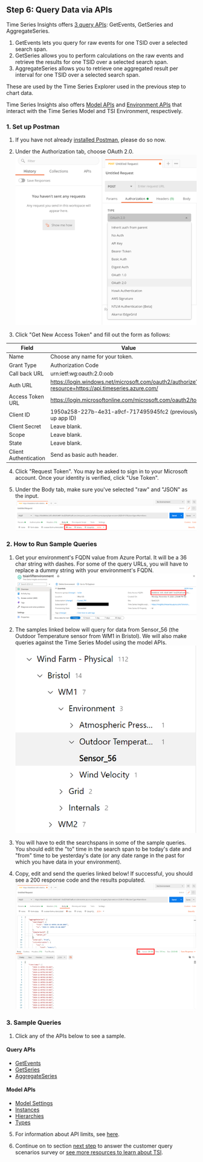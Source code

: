 ## Step 6: Query Data via APIs

Time Series Insights offers [3 query APIs](https://docs.microsoft.com/azure/time-series-insights/concepts-query-overview): GetEvents, GetSeries and AggregateSeries. 
1. GetEvents lets you query for raw events for one TSID over a selected search span. 
1. GetSeries allows you to perform calculations on the raw events and retrieve the results for one TSID over a selected search span. 
1. AggregateSeries allows you to retrieve one aggregated result per interval for one TSID over a selected search span. 

These are used by the Time Series Explorer used in the previous step to chart data. 

Time Series Insights also offers [Model APIs](https://docs.microsoft.com/azure/time-series-insights/concepts-query-overview#time-series-model-query-tsm-q-apis) and [Environment APIs](https://docs.microsoft.com/azure/time-series-insights/concepts-query-overview#environment-apis) that interact with the Time Series Model and TSI Environment, respectively. 

### 1. Set up Postman

1. If you have not already [installed Postman](https://www.postman.com/downloads/), please do so now. 
   
2. Under the Authorization tab, choose OAuth 2.0. 
\
![Auth Setup](../assets/step6_postman_authtype.png)

3. Click "Get New Access Token" and fill out the form as follows: 

**Field**|**Value**
-----|-----
Name|Choose any name for your token.
Grant Type|Authorization Code
Call back URL|urn:ietf:wg:oauth:2.0:oob 
Auth URL|https://login.windows.net/microsoft.com/oauth2/authorize?resource=https://api.timeseries.azure.com/
Access Token URL|https://login.microsoftonline.com/microsoft.com/oauth2/token 
Client ID| 1950a258-227b-4e31-a9cf-717495945fc2 (previously set up app ID)
Client Secret| Leave blank.
Scope| Leave blank.
State| Leave blank.
Client Authentication| Send as basic auth header.

4. Click "Request Token". You may be asked to sign in to your Microsoft account. Once your identity is verified, click "Use Token".
 
5. Under the Body tab, make sure you've selected "raw" and "JSON" as the input. 
\
![Input format](../assets/step6_postman_input.png)


### 2. How to Run Sample Queries

1. Get your environment's FQDN value from Azure Portal. It will be a 36 char string with dashes. For some of the query URLs, you will have to replace a dummy string with your environment's FQDN.
\
![FQDN](../assets/step6_postman_fqdn.png)


2. The samples linked below will query for data from Sensor_56 (the Outdoor Temperature sensor from WM1 in Bristol). We will also make queries against the Time Series Model using the model APIs.
\
![Sensor 56](../assets/step6_postman_sensor56.png)

3. You will have to edit the searchspans in some of the sample queries. You should edit the "to" time in the search span to be today's date and "from" time to be yesterday's date (or any date range in the past for which you have data in your environment).

4. Copy, edit and send the queries linked below! If successful, you should see a 200 response code and the results populated. 
\
![Execute Query](../assets/step6_postman_execute.png)

### 3. Sample Queries

1. Click any of the APIs below to see a sample. 

#### Query APIs
- [GetEvents](../querysamples/getEvents.md) 
- [GetSeries](../querysamples/getSeries.md)
- [AggregateSeries](../querysamples/aggregateSeries.md)

#### Model APIs
- [Model Settings](../querysamples/modelsettings.md)
- [Instances](../querysamples/instances.md)
- [Hierarchies](../querysamples/hierarchies.md)
- [Types](../querysamples/types.md)

5. For information about API limits, see [here](https://docs.microsoft.com/rest/api/time-series-insights/reference-api-limits).

6. Continue on to section [next step](../step-07-customer-scenario-survey/README.md) to answer the customer query scenarios survey or [see more resources to learn about TSI](../step-08-resource-links/README.md).
